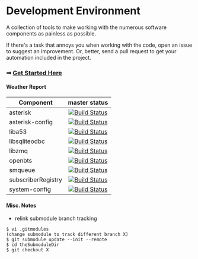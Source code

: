 Development Environment
=========

A collection of tools to make working with the numerous software components as painless as possible.

If there's a task that annoys you when working with the code, open an issue to suggest an improvement. Or, better, send a pull request to get your automation included in the project.

### &#10143; [Get Started Here](https://github.com/RangeNetworks/dev/wiki)

#### Weather Report

| Component     | master status |
|---------------|:-------------:|
| asterisk | [![Build Status](https://travis-ci.org/RangeNetworks/asterisk.svg?branch=master)](https://travis-ci.org/RangeNetworks/asterisk) |
| asterisk-config | [![Build Status](https://travis-ci.org/RangeNetworks/asterisk-config.svg?branch=master)](https://travis-ci.org/RangeNetworks/asterisk-config) |
| liba53 | [![Build Status](https://travis-ci.org/RangeNetworks/liba53.svg?branch=master)](https://travis-ci.org/RangeNetworks/liba53) |
| libsqliteodbc | [![Build Status](https://travis-ci.org/RangeNetworks/libsqliteodbc.svg?branch=master)](https://travis-ci.org/RangeNetworks/libsqliteodbc) |
| libzmq | [![Build Status](https://travis-ci.org/RangeNetworks/libzmq.svg?branch=master)](https://travis-ci.org/RangeNetworks/libzmq) |
| openbts | [![Build Status](https://travis-ci.org/RangeNetworks/openbts.svg?branch=master)](https://travis-ci.org/RangeNetworks/openbts) |
| smqueue | [![Build Status](https://travis-ci.org/RangeNetworks/smqueue.svg?branch=master)](https://travis-ci.org/RangeNetworks/smqueue) |
| subscriberRegistry | [![Build Status](https://travis-ci.org/RangeNetworks/subscriberRegistry.svg?branch=master)](https://travis-ci.org/RangeNetworks/subscriberRegistry) |
| system-config | [![Build Status](https://travis-ci.org/RangeNetworks/system-config.svg?branch=master)](https://travis-ci.org/RangeNetworks/system-config) |

#### Misc. Notes

- relink submodule branch tracking

```
$ vi .gitmodules
(change submodule to track different branch X)
$ git submodule update --init --remote
$ cd theSubmoduleDir
$ git checkout X
```
